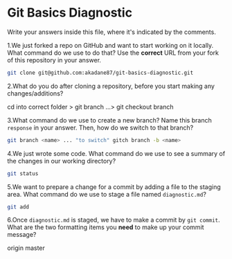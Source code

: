 # Git Basics Diagnostic

Write your answers inside this file, where it's indicated by the comments.

1.We just forked a repo on GitHub and want to start working on it locally.
What command do we use to do that? Use the **correct** URL from your fork of
this repository in your answer.

```sh
git clone git@github.com:akadane87/git-basics-diagnostic.git
```

2.What do you do after cloning a repository, before you start making any
changes/additions?

cd into correct folder > git branch <name> ...> git checkout branch

3.What command do we use to create a new branch? Name this branch `response`
    in your answer. Then, how do we switch to that branch?

```sh
git branch <name> ... "to switch" gitch branch -b <name>
```

4.We just wrote some code. What command do we use to see a summary of the
    changes in our working directory?

```sh
git status
```

5.We want to prepare a change for a commit by adding a file to the staging
    area. What command do we use to stage a file named `diagnostic.md`?

```sh
git add
```

6.Once `diagnostic.md` is staged, we have to make a commit by `git commit`.
What are the two formatting items you **need** to make up your commit message?

origin master
